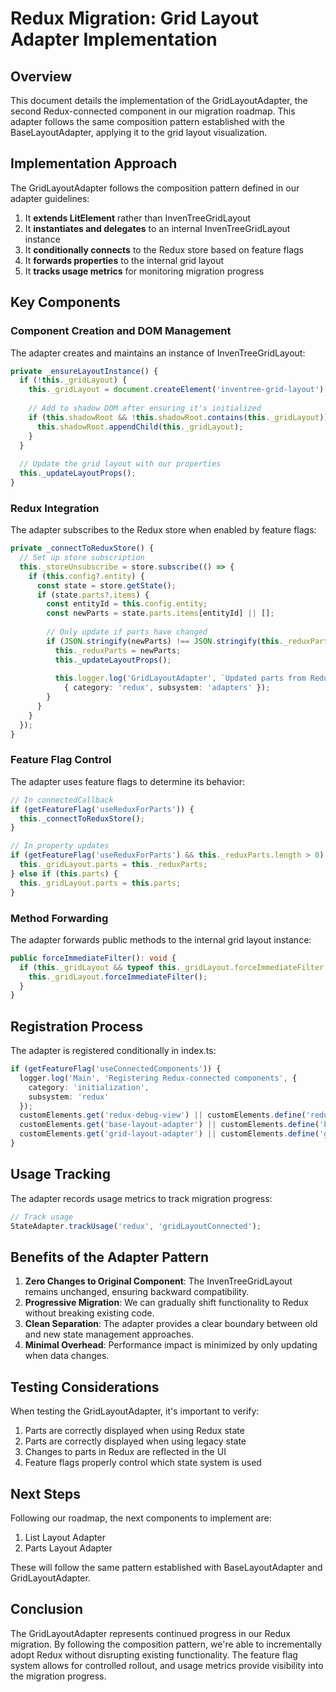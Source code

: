 # Redux Migration: Grid Layout Adapter Implementation

## Overview

This document details the implementation of the GridLayoutAdapter, the second Redux-connected component in our migration roadmap. This adapter follows the same composition pattern established with the BaseLayoutAdapter, applying it to the grid layout visualization.

## Implementation Approach

The GridLayoutAdapter follows the composition pattern defined in our adapter guidelines:

1. It **extends LitElement** rather than InvenTreeGridLayout
2. It **instantiates and delegates** to an internal InvenTreeGridLayout instance
3. It **conditionally connects** to the Redux store based on feature flags
4. It **forwards properties** to the internal grid layout
5. It **tracks usage metrics** for monitoring migration progress

## Key Components

### Component Creation and DOM Management

The adapter creates and maintains an instance of InvenTreeGridLayout:

```typescript
private _ensureLayoutInstance() {
  if (!this._gridLayout) {
    this._gridLayout = document.createElement('inventree-grid-layout') as InvenTreeGridLayout;
    
    // Add to shadow DOM after ensuring it's initialized
    if (this.shadowRoot && !this.shadowRoot.contains(this._gridLayout)) {
      this.shadowRoot.appendChild(this._gridLayout);
    }
  }
  
  // Update the grid layout with our properties
  this._updateLayoutProps();
}
```

### Redux Integration

The adapter subscribes to the Redux store when enabled by feature flags:

```typescript
private _connectToReduxStore() {
  // Set up store subscription
  this._storeUnsubscribe = store.subscribe(() => {
    if (this.config?.entity) {
      const state = store.getState();
      if (state.parts?.items) {
        const entityId = this.config.entity;
        const newParts = state.parts.items[entityId] || [];
        
        // Only update if parts have changed
        if (JSON.stringify(newParts) !== JSON.stringify(this._reduxParts)) {
          this._reduxParts = newParts;
          this._updateLayoutProps();
          
          this.logger.log('GridLayoutAdapter', `Updated parts from Redux store: ${newParts.length} items`, 
            { category: 'redux', subsystem: 'adapters' });
        }
      }
    }
  });
}
```

### Feature Flag Control

The adapter uses feature flags to determine its behavior:

```typescript
// In connectedCallback
if (getFeatureFlag('useReduxForParts')) {
  this._connectToReduxStore();
}

// In property updates
if (getFeatureFlag('useReduxForParts') && this._reduxParts.length > 0) {
  this._gridLayout.parts = this._reduxParts;
} else if (this.parts) {
  this._gridLayout.parts = this.parts;
}
```

### Method Forwarding

The adapter forwards public methods to the internal grid layout instance:

```typescript
public forceImmediateFilter(): void {
  if (this._gridLayout && typeof this._gridLayout.forceImmediateFilter === 'function') {
    this._gridLayout.forceImmediateFilter();
  }
}
```

## Registration Process

The adapter is registered conditionally in index.ts:

```typescript
if (getFeatureFlag('useConnectedComponents')) {
  logger.log('Main', 'Registering Redux-connected components', { 
    category: 'initialization',
    subsystem: 'redux' 
  });
  customElements.get('redux-debug-view') || customElements.define('redux-debug-view', ReduxDebugView);
  customElements.get('base-layout-adapter') || customElements.define('base-layout-adapter', BaseLayoutAdapter);
  customElements.get('grid-layout-adapter') || customElements.define('grid-layout-adapter', GridLayoutAdapter);
}
```

## Usage Tracking

The adapter records usage metrics to track migration progress:

```typescript
// Track usage
StateAdapter.trackUsage('redux', 'gridLayoutConnected');
```

## Benefits of the Adapter Pattern

1. **Zero Changes to Original Component**: The InvenTreeGridLayout remains unchanged, ensuring backward compatibility.
2. **Progressive Migration**: We can gradually shift functionality to Redux without breaking existing code.
3. **Clean Separation**: The adapter provides a clear boundary between old and new state management approaches.
4. **Minimal Overhead**: Performance impact is minimized by only updating when data changes.

## Testing Considerations

When testing the GridLayoutAdapter, it's important to verify:

1. Parts are correctly displayed when using Redux state
2. Parts are correctly displayed when using legacy state
3. Changes to parts in Redux are reflected in the UI
4. Feature flags properly control which state system is used

## Next Steps

Following our roadmap, the next components to implement are:

1. List Layout Adapter
2. Parts Layout Adapter

These will follow the same pattern established with BaseLayoutAdapter and GridLayoutAdapter.

## Conclusion

The GridLayoutAdapter represents continued progress in our Redux migration. By following the composition pattern, we're able to incrementally adopt Redux without disrupting existing functionality. The feature flag system allows for controlled rollout, and usage metrics provide visibility into the migration progress. 